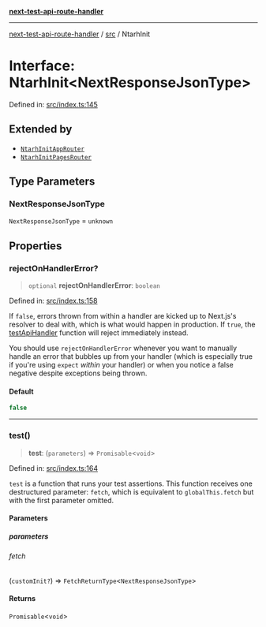 [**next-test-api-route-handler**](../../README.md)

***

[next-test-api-route-handler](../../README.md) / [src](../README.md) / NtarhInit

# Interface: NtarhInit\<NextResponseJsonType\>

Defined in: [src/index.ts:145](https://github.com/Xunnamius/next-test-api-route-handler/blob/7680aa4482550d5e81f4eff590b7532434ed2196/src/index.ts#L145)

## Extended by

- [`NtarhInitAppRouter`](NtarhInitAppRouter.md)
- [`NtarhInitPagesRouter`](NtarhInitPagesRouter.md)

## Type Parameters

### NextResponseJsonType

`NextResponseJsonType` = `unknown`

## Properties

### rejectOnHandlerError?

> `optional` **rejectOnHandlerError**: `boolean`

Defined in: [src/index.ts:158](https://github.com/Xunnamius/next-test-api-route-handler/blob/7680aa4482550d5e81f4eff590b7532434ed2196/src/index.ts#L158)

If `false`, errors thrown from within a handler are kicked up to Next.js's
resolver to deal with, which is what would happen in production. If `true`,
the [testApiHandler](../functions/testApiHandler.md) function will reject immediately instead.

You should use `rejectOnHandlerError` whenever you want to manually handle
an error that bubbles up from your handler (which is especially true if
you're using `expect` _within_ your handler) or when you notice a false
negative despite exceptions being thrown.

#### Default

```ts
false
```

***

### test()

> **test**: (`parameters`) => `Promisable`\<`void`\>

Defined in: [src/index.ts:164](https://github.com/Xunnamius/next-test-api-route-handler/blob/7680aa4482550d5e81f4eff590b7532434ed2196/src/index.ts#L164)

`test` is a function that runs your test assertions. This function receives
one destructured parameter: `fetch`, which is equivalent to
`globalThis.fetch` but with the first parameter omitted.

#### Parameters

##### parameters

###### fetch

(`customInit?`) => `FetchReturnType`\<`NextResponseJsonType`\>

#### Returns

`Promisable`\<`void`\>
